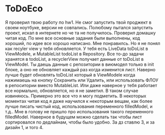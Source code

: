 # ToDoEco

Я проверил твою работу по hw1. Не смог запустить твой проджект в своем ноутбуке, версии не совпались. Полюбому пытался запустить проект, искал в интернете но че та не получилось. Проверил домашку читая код. По мне все основные задания были выполнены, код хороший, по идее все хорошо написано. Мне понравилсь. Но я не понял как recyler view у тебя обновляется. У тебя есть LiveData toDoList в ViewModele, и MutableList todoList в Repository. Все то-до задачи хранятся в todoList, а recyclerView получает данные от toDoList в ViewModel. Ты даешь данные с репозитории в виюмодел только в init блоке, а оно не обновляет каждый раз когда изменится лист. Наверно лучше будет обновлять toDoList который в ViewModelе когда нажимаешь на кнопку Сохранить или Удалить, или использовать ФЛОУ в репоситории вместо MutableList. Или даже наверное у тебя работает все нормально, обновляется, но я не заметил. В таком случае извиняюсь. Примерно это все что я могу подметить. В некоторых моментах читая код я даже научился к некоторым вещам, как более лучше писать чистый код, использования переменного filledModel, и т.д.. Мне в голову не пришло про использования такого переменного filledModel. Наверное в будущем можно сделать так чтобы лист сортировался по дедлайнам, чтобы было удобно. За дз ставлю 3, и за дизайн 1, и того 4.      
